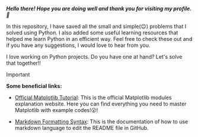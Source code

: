 <!--This is a sample of a comment.-->

***Hello there! Hope you are doing well and thank you for visiting my profile.🫡***

In this repository, I have saved all the small and simple(😉) problems that I solved using Python. I also added some useful learning resources that helped me learn Python in an efficient way. Feel free to check these out and if you have any suggestions, I would love to hear from you.

I love working on Python projects. Do you have one at hand? Let's solve that together!!


>[!IMPORTANT]
>**Some beneficial links:**

- [Official Matplotlib Tutorial](https://matplotlib.org/stable/): This is the official Matplotlib modules explanation website. Here you can find everything you need to master Matplotlib with example codes!😮!

- [Markdown Formatting Syntax](https://docs.github.com/en/get-started/writing-on-github/getting-started-with-writing-and-formatting-on-github/basic-writing-and-formatting-syntax): This is the documentation of how to use markdown language to edit the README file in GitHub.